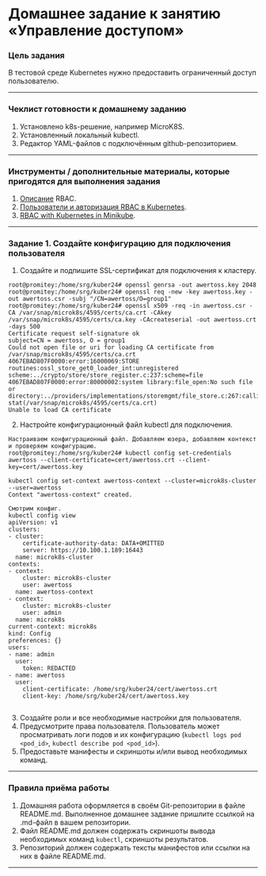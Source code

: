 # Домашнее задание к занятию «Управление доступом»

### Цель задания

В тестовой среде Kubernetes нужно предоставить ограниченный доступ пользователю.

------

### Чеклист готовности к домашнему заданию

1. Установлено k8s-решение, например MicroK8S.
2. Установленный локальный kubectl.
3. Редактор YAML-файлов с подключённым github-репозиторием.

------

### Инструменты / дополнительные материалы, которые пригодятся для выполнения задания

1. [Описание](https://kubernetes.io/docs/reference/access-authn-authz/rbac/) RBAC.
2. [Пользователи и авторизация RBAC в Kubernetes](https://habr.com/ru/company/flant/blog/470503/).
3. [RBAC with Kubernetes in Minikube](https://medium.com/@HoussemDellai/rbac-with-kubernetes-in-minikube-4deed658ea7b).

------

### Задание 1. Создайте конфигурацию для подключения пользователя

1. Создайте и подпишите SSL-сертификат для подключения к кластеру.

```
root@promitey:/home/srg/kuber24# openssl genrsa -out awertoss.key 2048
root@promitey:/home/srg/kuber24# openssl req -new -key awertoss.key -out awertoss.csr -subj "/CN=awertoss/O=group1"
root@promitey:/home/srg/kuber24# openssl x509 -req -in awertoss.csr -CA /var/snap/microk8s/4595/certs/ca.crt -CAkey /var/snap/microk8s/4595/certs/ca.key -CAcreateserial -out awertoss.crt -days 500
Certificate request self-signature ok
subject=CN = awertoss, O = group1
Could not open file or uri for loading CA certificate from /var/snap/microk8s/4595/certs/ca.crt
4067EBAD807F0000:error:16000069:STORE routines:ossl_store_get0_loader_int:unregistered scheme:../crypto/store/store_register.c:237:scheme=file
4067EBAD807F0000:error:80000002:system library:file_open:No such file or directory:../providers/implementations/storemgmt/file_store.c:267:calling stat(/var/snap/microk8s/4595/certs/ca.crt)
Unable to load CA certificate

```
2. Настройте конфигурационный файл kubectl для подключения.

```
Настраиваем конфигурационный файл. Добавляем юзера, добавляем контекст и проверяем конфигурацию.
root@promitey:/home/srg/kuber24# kubectl config set-credentials awertoss --client-certificate=cert/awertoss.crt --client-key=cert/awertoss.key

kubectl config set-context awertoss-context --cluster=microk8s-cluster --user=awertoss
Context "awertoss-context" created.

Смотрим конфиг.
kubectl config view
apiVersion: v1
clusters:
- cluster:
    certificate-authority-data: DATA+OMITTED
    server: https://10.100.1.189:16443
  name: microk8s-cluster
contexts:
- context:
    cluster: microk8s-cluster
    user: awertoss
  name: awertoss-context
- context:
    cluster: microk8s-cluster
    user: admin
  name: microk8s
current-context: microk8s
kind: Config
preferences: {}
users:
- name: admin
  user:
    token: REDACTED
- name: awertoss
  user:
    client-certificate: /home/srg/kuber24/cert/awertoss.crt
    client-key: /home/srg/kuber24/cert/awertoss.key


```
3. Создайте роли и все необходимые настройки для пользователя.
4. Предусмотрите права пользователя. Пользователь может просматривать логи подов и их конфигурацию (`kubectl logs pod <pod_id>`, `kubectl describe pod <pod_id>`).
5. Предоставьте манифесты и скриншоты и/или вывод необходимых команд.

------

### Правила приёма работы

1. Домашняя работа оформляется в своём Git-репозитории в файле README.md. Выполненное домашнее задание пришлите ссылкой на .md-файл в вашем репозитории.
2. Файл README.md должен содержать скриншоты вывода необходимых команд `kubectl`, скриншоты результатов.
3. Репозиторий должен содержать тексты манифестов или ссылки на них в файле README.md.

------
